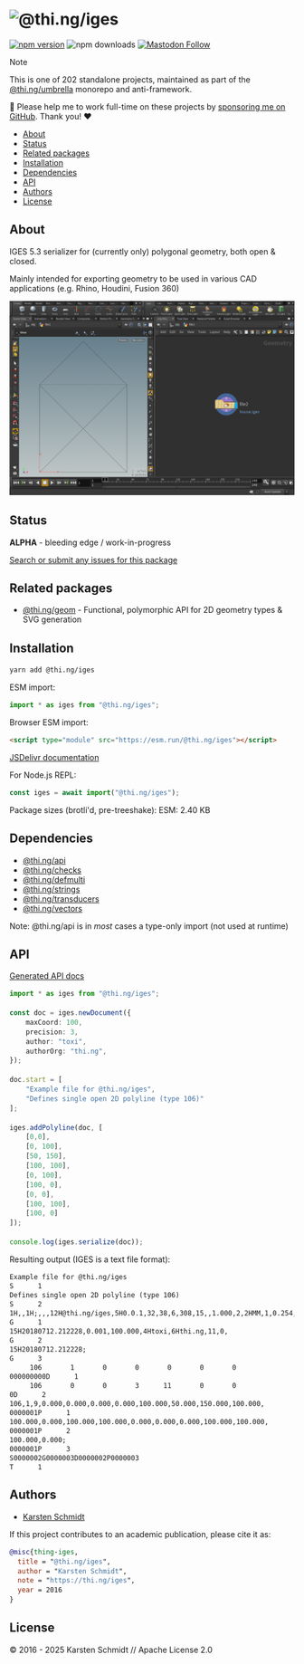 <!-- This file is generated - DO NOT EDIT! -->
<!-- Please see: https://github.com/thi-ng/umbrella/blob/develop/CONTRIBUTING.md#changes-to-readme-files -->
# ![@thi.ng/iges](https://media.thi.ng/umbrella/banners-20230807/thing-iges.svg?14da563f)

[![npm version](https://img.shields.io/npm/v/@thi.ng/iges.svg)](https://www.npmjs.com/package/@thi.ng/iges)
![npm downloads](https://img.shields.io/npm/dm/@thi.ng/iges.svg)
[![Mastodon Follow](https://img.shields.io/mastodon/follow/109331703950160316?domain=https%3A%2F%2Fmastodon.thi.ng&style=social)](https://mastodon.thi.ng/@toxi)

> [!NOTE]
> This is one of 202 standalone projects, maintained as part
> of the [@thi.ng/umbrella](https://github.com/thi-ng/umbrella/) monorepo
> and anti-framework.
>
> 🚀 Please help me to work full-time on these projects by [sponsoring me on
> GitHub](https://github.com/sponsors/postspectacular). Thank you! ❤️

- [About](#about)
- [Status](#status)
- [Related packages](#related-packages)
- [Installation](#installation)
- [Dependencies](#dependencies)
- [API](#api)
- [Authors](#authors)
- [License](#license)

## About

IGES 5.3 serializer for (currently only) polygonal geometry, both open & closed.

Mainly intended for exporting geometry to be used in various CAD
applications (e.g. Rhino, Houdini, Fusion 360)

![houdini](https://raw.githubusercontent.com/thi-ng/umbrella/develop/assets/iges/iges-houdini.png)

## Status

**ALPHA** - bleeding edge / work-in-progress

[Search or submit any issues for this package](https://github.com/thi-ng/umbrella/issues?q=%5Biges%5D+in%3Atitle)

## Related packages

- [@thi.ng/geom](https://github.com/thi-ng/umbrella/tree/develop/packages/geom) - Functional, polymorphic API for 2D geometry types & SVG generation

## Installation

```bash
yarn add @thi.ng/iges
```

ESM import:

```ts
import * as iges from "@thi.ng/iges";
```

Browser ESM import:

```html
<script type="module" src="https://esm.run/@thi.ng/iges"></script>
```

[JSDelivr documentation](https://www.jsdelivr.com/)

For Node.js REPL:

```js
const iges = await import("@thi.ng/iges");
```

Package sizes (brotli'd, pre-treeshake): ESM: 2.40 KB

## Dependencies

- [@thi.ng/api](https://github.com/thi-ng/umbrella/tree/develop/packages/api)
- [@thi.ng/checks](https://github.com/thi-ng/umbrella/tree/develop/packages/checks)
- [@thi.ng/defmulti](https://github.com/thi-ng/umbrella/tree/develop/packages/defmulti)
- [@thi.ng/strings](https://github.com/thi-ng/umbrella/tree/develop/packages/strings)
- [@thi.ng/transducers](https://github.com/thi-ng/umbrella/tree/develop/packages/transducers)
- [@thi.ng/vectors](https://github.com/thi-ng/umbrella/tree/develop/packages/vectors)

Note: @thi.ng/api is in _most_ cases a type-only import (not used at runtime)

## API

[Generated API docs](https://docs.thi.ng/umbrella/iges/)

```ts
import * as iges from "@thi.ng/iges";

const doc = iges.newDocument({
    maxCoord: 100,
    precision: 3,
    author: "toxi",
    authorOrg: "thi.ng",
});

doc.start = [
    "Example file for @thi.ng/iges",
    "Defines single open 2D polyline (type 106)"
];

iges.addPolyline(doc, [
    [0,0],
    [0, 100],
    [50, 150],
    [100, 100],
    [0, 100],
    [100, 0],
    [0, 0],
    [100, 100],
    [100, 0]
]);

console.log(iges.serialize(doc));
```

Resulting output (IGES is a text file format):

```iges
Example file for @thi.ng/iges                                           S      1
Defines single open 2D polyline (type 106)                              S      2
1H,,1H;,,,12H@thi.ng/iges,5H0.0.1,32,38,6,308,15,,1.000,2,2HMM,1,0.254, G      1
15H20180712.212228,0.001,100.000,4Htoxi,6Hthi.ng,11,0,                  G      2
15H20180712.212228;                                                     G      3
     106       1       0       0       0       0       0       000000000D      1
     106       0       0       3      11       0       0               0D      2
106,1,9,0.000,0.000,0.000,0.000,100.000,50.000,150.000,100.000,  0000001P      1
100.000,0.000,100.000,100.000,0.000,0.000,0.000,100.000,100.000, 0000001P      2
100.000,0.000;                                                   0000001P      3
S0000002G0000003D0000002P0000003                                        T      1
```

## Authors

- [Karsten Schmidt](https://thi.ng)

If this project contributes to an academic publication, please cite it as:

```bibtex
@misc{thing-iges,
  title = "@thi.ng/iges",
  author = "Karsten Schmidt",
  note = "https://thi.ng/iges",
  year = 2016
}
```

## License

&copy; 2016 - 2025 Karsten Schmidt // Apache License 2.0
